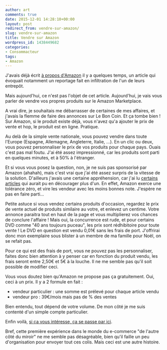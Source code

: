 ```yaml
---
author: art
comments: true
date: 2015-12-01 14:28:10+00:00
layout: post
redirect_from: vendre-sur-amazon/
slug: vendre-sur-amazon
title: Vendre sur Amazon
wordpress_id: 1438449682
categories:
- Consommacteur
tags:
- Amazon
---
```


J'avais déjà écrit [à propos d'Amazon](https://irz.fr/amazon) il y a quelques temps, un article qui évoquait notamment un reportage fait en infiltration de l'un de leurs entrepôt.<!-- more -->

Mais aujourd'hui, ce n'est pas l'objet de cet article. Aujourd'hui, je vais vous parler de vendre vos propres produits sur le Amazon Marketplace.

A vrai dire, je souhaitais me débarrasser de certaines de mes affaires, et j'avais la flemme de faire des annonces sur Le Bon Coin. Et ça tombe bien ! Sur Amazon, si le produit existe déjà, vous n'avez qu'a ajouter le prix de vente et hop, le produit est en ligne. Pratique.

Au delà de la simple vente nationale, vous pouvez vendre dans toute l'Europe (Espagne, Allemagne, Angleterre, Italie, ...). En un clic ou deux, vous pouvez personnaliser le prix de vos produits pour chaque pays. Ouais c'est pas mal foutu. J'ai été assez impressionné, car les produits sont parti en quelques minutes, et à 50% à l'étranger.

Et si vous vous posez la question, non, je ne suis pas sponsorisé par Amazon (ahahah), mais c'est vrai que j'ai été assez surpris de la vitesse de la solution. D'ailleurs j'avais une certaine appréhension, car j'ai lu [certains articles](http://www.challenges.fr/entreprise/20130812.CHA3001/marketplace-le-bon-coin-facon-amazon-sous-haute-surveillance.html) qui aurait pu en décourager plus d'un. En effet, Amazon exerce une tolérance zéro, et vire les vendeur avec les moins bonnes note. J'espère ne pas en faire parti...

Petite astuce si vous vendez certains produits d'occasion, regardez le prix de vente actuel de produits similaire au votre, et enlevez un centime. Votre annonce paraitra tout en haut de la page et vous multiplierez vos chances de conclure l'affaire ! Mais oui, la concurrence est rude, et pour certains DVD comme "40 ans toujours puceau", les prix sont rédhibitoire pour toute vente ! Le DVD en question est vendu 0,01€ sans les frais de port. J'offrirai donc mon exemplaire sous blister à un membre de ma famille pour Noël, on se refait pas.

Pour ce qui est des frais de port, vous ne pouvez pas les personnaliser, faites donc bien attention à y penser car en fonction du produit vendu, les frais seront entre 2,50€ et 5€ à la louche. Il ne me semble pas qu'il soit possible de modifier ceci.

Vous vous doutez bien qu'Amazon ne propose pas ça gratuitement. Oui, ceci à un prix. Il y a 2 formule en fait :





  * vendeur particulier : une somme est prélevé pour chaque article vendu
  * vendeur pro : 39€/mois mais pas de % des ventes



Bien entendu, tout dépend de votre volume. De mon côté je me suis contenté d'un simple compte particulier.

Enfin voilà, [si ça vous intéresse, ça se passe par ici](http://services.amazon.fr/services/vendre-sur-internet/comment-ca-marche-pro.html).

Bref, cette première expérience dans le monde du e-commerce "de l'autre côté du miroir" ne me semble pas désagréable, bien qu'il faille un peu d'organisation pour envoyer tout ces colis. Mais ceci est une autre histoire.
